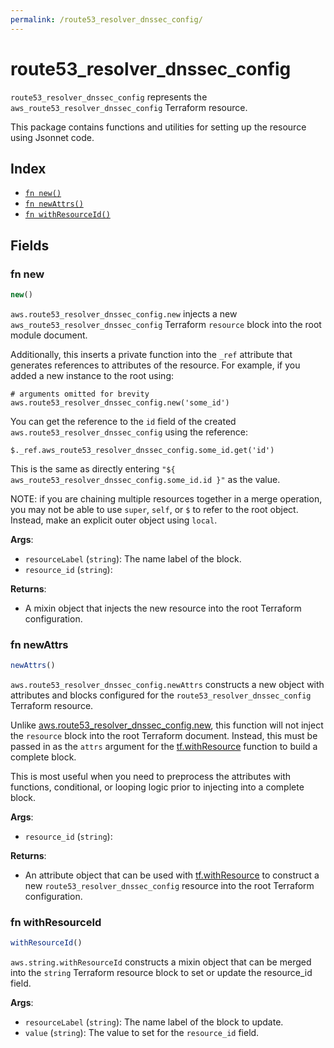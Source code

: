```yaml
---
permalink: /route53_resolver_dnssec_config/
---
```


# route53_resolver_dnssec_config

`route53_resolver_dnssec_config` represents the `aws_route53_resolver_dnssec_config` Terraform resource.



This package contains functions and utilities for setting up the resource using Jsonnet code.


## Index

* [`fn new()`](#fn-new)
* [`fn newAttrs()`](#fn-newattrs)
* [`fn withResourceId()`](#fn-withresourceid)

## Fields

### fn new

```ts
new()
```


`aws.route53_resolver_dnssec_config.new` injects a new `aws_route53_resolver_dnssec_config` Terraform `resource`
block into the root module document.

Additionally, this inserts a private function into the `_ref` attribute that generates references to attributes of the
resource. For example, if you added a new instance to the root using:

    # arguments omitted for brevity
    aws.route53_resolver_dnssec_config.new('some_id')

You can get the reference to the `id` field of the created `aws.route53_resolver_dnssec_config` using the reference:

    $._ref.aws_route53_resolver_dnssec_config.some_id.get('id')

This is the same as directly entering `"${ aws_route53_resolver_dnssec_config.some_id.id }"` as the value.

NOTE: if you are chaining multiple resources together in a merge operation, you may not be able to use `super`, `self`,
or `$` to refer to the root object. Instead, make an explicit outer object using `local`.

**Args**:
  - `resourceLabel` (`string`): The name label of the block.
  - `resource_id` (`string`): 

**Returns**:
- A mixin object that injects the new resource into the root Terraform configuration.


### fn newAttrs

```ts
newAttrs()
```


`aws.route53_resolver_dnssec_config.newAttrs` constructs a new object with attributes and blocks configured for the `route53_resolver_dnssec_config`
Terraform resource.

Unlike [aws.route53_resolver_dnssec_config.new](#fn-route53resolverdnssecconfignew), this function will not inject the `resource`
block into the root Terraform document. Instead, this must be passed in as the `attrs` argument for the
[tf.withResource](https://github.com/tf-libsonnet/core/tree/main/docs#fn-withresource) function to build a complete block.

This is most useful when you need to preprocess the attributes with functions, conditional, or looping logic prior to
injecting into a complete block.

**Args**:
  - `resource_id` (`string`): 

**Returns**:
  - An attribute object that can be used with [tf.withResource](https://github.com/tf-libsonnet/core/tree/main/docs#fn-withresource) to construct a new `route53_resolver_dnssec_config` resource into the root Terraform configuration.


### fn withResourceId

```ts
withResourceId()
```

`aws.string.withResourceId` constructs a mixin object that can be merged into the `string`
Terraform resource block to set or update the resource_id field.



**Args**:
  - `resourceLabel` (`string`): The name label of the block to update.
  - `value` (`string`): The value to set for the `resource_id` field.
